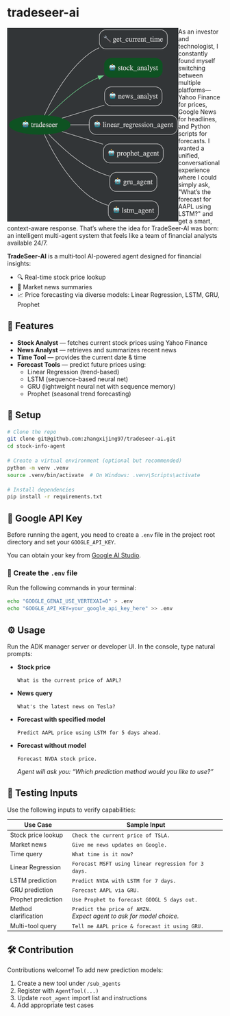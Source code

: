 # tradeseer-ai

<img src="tradeseer-ai.png" alt="TradeSeer‑AI Logo" width="400" align="left"/>

As an investor and technologist, I constantly found myself switching between multiple platforms—Yahoo Finance for prices, Google News for headlines, and Python scripts for forecasts. I wanted a unified, conversational experience where I could simply ask, "What’s the forecast for AAPL using LSTM?" and get a smart, context-aware response. That’s where the idea for TradeSeer-AI was born: an intelligent multi-agent system that feels like a team of financial analysts available 24/7.

**TradeSeer‑AI** is a multi‑tool AI-powered agent designed for financial insights:
- 🔍 Real-time stock price lookup
- 📰 Market news summaries
- 📈 Price forecasting via diverse models: Linear Regression, LSTM, GRU, Prophet

## 🚀 Features

- **Stock Analyst** — fetches current stock prices using Yahoo Finance
- **News Analyst** — retrieves and summarizes recent news
- **Time Tool** — provides the current date & time
- **Forecast Tools** — predict future prices using:
  - Linear Regression (trend-based)
  - LSTM (sequence-based neural net)
  - GRU (lightweight neural net with sequence memory)
  - Prophet (seasonal trend forecasting)

## 🔧 Setup

```bash
# Clone the repo
git clone git@github.com:zhangxijing97/tradeseer-ai.git
cd stock-info-agent

# Create a virtual environment (optional but recommended)
python -m venv .venv
source .venv/bin/activate  # On Windows: .venv\Scripts\activate

# Install dependencies
pip install -r requirements.txt
```

## 🔐 Google API Key

Before running the agent, you need to create a `.env` file in the project root directory and set your `GOOGLE_API_KEY`.

You can obtain your key from [Google AI Studio](https://makersuite.google.com/app).

### 📝 Create the `.env` file

Run the following commands in your terminal:

```bash
echo "GOOGLE_GENAI_USE_VERTEXAI=0" > .env
echo "GOOGLE_API_KEY=your_google_api_key_here" >> .env
```

## ⚙️ Usage

Run the ADK manager server or developer UI. In the console, type natural prompts:

- **Stock price**  
  ```
  What is the current price of AAPL?
  ```
- **News query**  
  ```
  What's the latest news on Tesla?
  ```
- **Forecast with specified model**  
  ```
  Predict AAPL price using LSTM for 5 days ahead.
  ```
- **Forecast without model**  
  ```
  Forecast NVDA stock price.
  ```  
  _Agent will ask you: “Which prediction method would you like to use?”_

## 🧪 Testing Inputs

Use the following inputs to verify capabilities:

| Use Case                   | Sample Input |
|----------------------------|--------------|
| Stock price lookup         | `Check the current price of TSLA.` |
| Market news                | `Give me news updates on Google.` |
| Time query                 | `What time is it now?` |
| Linear Regression          | `Forecast MSFT using linear regression for 3 days.` |
| LSTM prediction            | `Predict NVDA with LSTM for 7 days.` |
| GRU prediction             | `Forecast AAPL via GRU.` |
| Prophet prediction         | `Use Prophet to forecast GOOGL 5 days out.` |
| Method clarification       | `Predict the price of AMZN.` <br> _Expect agent to ask for model choice._ |
| Multi-tool query           | `Tell me AAPL price & forecast it using GRU.` |

## 🛠️ Contribution

Contributions welcome! To add new prediction models:

1. Create a new tool under `/sub_agents`
2. Register with `AgentTool(...)`
3. Update `root_agent` import list and instructions
4. Add appropriate test cases